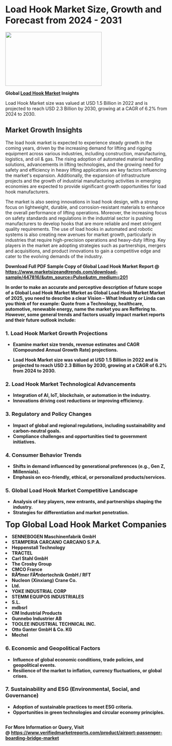 <H1>Load Hook Market Size, Growth and Forecast from 2024 - 2031</H1><img class="aligncenter size-medium wp-image-584254" src="https://thirdeyenews.in/wp-content/uploads/2024/09/Global-Market-Research-300x168.jpeg" alt="" width="300" height="168" /><p><strong>Global&nbsp;<a href="https://www.marketsizeandtrends.com/download-sample/447816/&amp;utm_source=Pulse&amp;utm_medium=201">Load Hook Market</a> Insights</strong></p><p>Load Hook Market size was valued at USD 1.5 Billion in 2022 and is projected to reach USD 2.3 Billion by 2030, growing at a CAGR of 6.2% from 2024 to 2030.</p><p><h2>Market Growth Insights</h2> <p>The load hook market is expected to experience steady growth in the coming years, driven by the increasing demand for lifting and rigging equipment across various industries, including construction, manufacturing, logistics, and oil & gas. The rising adoption of automated material handling solutions, advancements in lifting technologies, and the growing need for safety and efficiency in heavy lifting applications are key factors influencing the market's expansion. Additionally, the expansion of infrastructure projects and the growth of industrial manufacturing activities in emerging economies are expected to provide significant growth opportunities for load hook manufacturers.</p> <p><strong></strong></p> <p>The market is also seeing innovations in load hook design, with a strong focus on lightweight, durable, and corrosion-resistant materials to enhance the overall performance of lifting operations. Moreover, the increasing focus on safety standards and regulations in the industrial sector is pushing manufacturers to develop hooks that are more reliable and meet stringent quality requirements. The use of load hooks in automated and robotic systems is also creating new avenues for market growth, particularly in industries that require high-precision operations and heavy-duty lifting. Key players in the market are adopting strategies such as partnerships, mergers and acquisitions, and product innovations to gain a competitive edge and cater to the evolving demands of the industry. <p><strong></p><p><span class=""><strong>Download Full PDF Sample Copy of Global Load Hook Market Report</strong> @ <a href="https://www.marketsizeandtrends.com/download-sample/447816/&amp;utm_source=Pulse&amp;utm_medium=201" target="_blank">https://www.marketsizeandtrends.com/download-sample/447816/&amp;utm_source=Pulse&amp;utm_medium=201</a></span></p><p>In order to make an accurate and perceptive description of future scope of a Global&nbsp;Load Hook Market Market as Global&nbsp;Load Hook Market Market of 2025, you need to describe a clear Vision &ndash; What Industry or Linda can you think of for example: Quote from a Technology, healthcare, automotive, renewable energy, name the market you are Reffering to. However, some general trends and factors usually impact market reports and their future outlook include:</p><h3>1.&nbsp;<strong>Load Hook Market Growth Projections</strong></h3><ul><li>Examine market size trends, revenue estimates and CAGR (Compounded Annual Growth Rate) projections.</li><li><p>Load Hook Market size was valued at USD 1.5 Billion in 2022 and is projected to reach USD 2.3 Billion by 2030, growing at a CAGR of 6.2% from 2024 to 2030.</p></li></ul><h3>2.&nbsp;<strong>Load Hook Market Technological Advancements</strong></h3><ul><li>Integration of AI, IoT, blockchain, or automation in the industry.</li><li>Innovations driving cost reductions or improving efficiency.</li></ul><h3>3.&nbsp;<strong>Regulatory and Policy Changes</strong></h3><ul><li>Impact of global and regional regulations, including sustainability and carbon-neutral goals.</li><li>Compliance challenges and opportunities tied to government initiatives.</li></ul><h3>4.&nbsp;<strong>Consumer Behavior Trends</strong></h3><ul><li>Shifts in demand influenced by generational preferences (e.g., Gen Z, Millennials).</li><li>Emphasis on eco-friendly, ethical, or personalized products/services.</li></ul><h3>5.&nbsp;<strong>Global Load Hook Market Competitive Landscape</strong></h3><ul><li>Analysis of key players, new entrants, and partnerships shaping the industry.</li><li>Strategies for differentiation and market penetration.</li></ul><p data-pm-slice="1 1 []"><span style="color: inherit; font-family: inherit; font-size: 25px;">Top Global Load Hook Market Companies</span></p><div class="" data-test-id=""><p><li>SENNEBOGEN Maschinenfabrik GmbH</li><li> STAMPERIA CARCANO CARCANO S.P.A.</li><li> Heppenstall Technology</li><li> TRACTEL</li><li> Carl Stahl GmbH</li><li> The Crosby Group</li><li> CMCO France</li><li> RÃ¶mer FÃ¶rdertechnik GmbH / RFT</li><li> Nucleon (Xinxiang) Crane Co.</li><li> Ltd.</li><li> YOKE INDUSTRIAL CORP</li><li> STEMM EQUIPOS INDUSTRIALES</li><li> S.L.</li><li> mdbsrl</li><li> CM Industrial Products</li><li> Gunnebo Industrier AB</li><li> TOOLEE INDUSTRIAL TECHNICAL INC.</li><li> Otto Ganter GmbH & Co. KG</li><li> Mechel</li></p></div><h3>6.&nbsp;<strong>Economic and Geopolitical Factors</strong></h3><ul><li>Influence of global economic conditions, trade policies, and geopolitical events.</li><li>Resilience of the market to inflation, currency fluctuations, or global crises.</li></ul><h3>7.&nbsp;<strong>Sustainability and ESG (Environmental, Social, and Governance)</strong></h3><ul><li>Adoption of sustainable practices to meet ESG criteria.</li><li>Opportunities in green technologies and circular economy principles.</li></ul><h2><strong style="font-size: 14px;">For More Information or Query, Visit @&nbsp;</strong><a style="background-color: #ffffff; font-size: 14px;" href="https://www.marketsizeandtrends.com/report/load-hook-market/" target="_blank">https://www.verifiedmarketreports.com/product/airport-passenger-boarding-bridge-market</a></h2>
